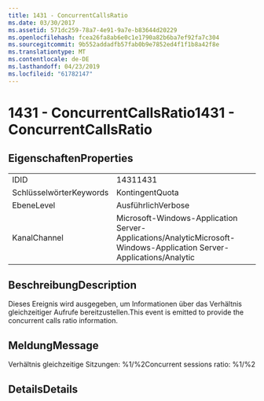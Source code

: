 ```yaml
---
title: 1431 - ConcurrentCallsRatio
ms.date: 03/30/2017
ms.assetid: 571dc259-78a7-4e91-9a7e-b83644d20229
ms.openlocfilehash: fcea26fa8ab6e0c1e1790a82b6ba7ef92fa7c304
ms.sourcegitcommit: 9b552addadfb57fab0b9e7852ed4f1f1b8a42f8e
ms.translationtype: MT
ms.contentlocale: de-DE
ms.lasthandoff: 04/23/2019
ms.locfileid: "61782147"
---
```

# <a name="1431---concurrentcallsratio"></a><span data-ttu-id="89b7b-102">1431 - ConcurrentCallsRatio</span><span class="sxs-lookup"><span data-stu-id="89b7b-102">1431 - ConcurrentCallsRatio</span></span>
## <a name="properties"></a><span data-ttu-id="89b7b-103">Eigenschaften</span><span class="sxs-lookup"><span data-stu-id="89b7b-103">Properties</span></span>  
  
|||  
|-|-|  
|<span data-ttu-id="89b7b-104">ID</span><span class="sxs-lookup"><span data-stu-id="89b7b-104">ID</span></span>|<span data-ttu-id="89b7b-105">1431</span><span class="sxs-lookup"><span data-stu-id="89b7b-105">1431</span></span>|  
|<span data-ttu-id="89b7b-106">Schlüsselwörter</span><span class="sxs-lookup"><span data-stu-id="89b7b-106">Keywords</span></span>|<span data-ttu-id="89b7b-107">Kontingent</span><span class="sxs-lookup"><span data-stu-id="89b7b-107">Quota</span></span>|  
|<span data-ttu-id="89b7b-108">Ebene</span><span class="sxs-lookup"><span data-stu-id="89b7b-108">Level</span></span>|<span data-ttu-id="89b7b-109">Ausführlich</span><span class="sxs-lookup"><span data-stu-id="89b7b-109">Verbose</span></span>|  
|<span data-ttu-id="89b7b-110">Kanal</span><span class="sxs-lookup"><span data-stu-id="89b7b-110">Channel</span></span>|<span data-ttu-id="89b7b-111">Microsoft-Windows-Application Server-Applications/Analytic</span><span class="sxs-lookup"><span data-stu-id="89b7b-111">Microsoft-Windows-Application Server-Applications/Analytic</span></span>|  
  
## <a name="description"></a><span data-ttu-id="89b7b-112">Beschreibung</span><span class="sxs-lookup"><span data-stu-id="89b7b-112">Description</span></span>  
 <span data-ttu-id="89b7b-113">Dieses Ereignis wird ausgegeben, um Informationen über das Verhältnis gleichzeitiger Aufrufe bereitzustellen.</span><span class="sxs-lookup"><span data-stu-id="89b7b-113">This event is emitted to provide the concurrent calls ratio information.</span></span>  
  
## <a name="message"></a><span data-ttu-id="89b7b-114">Meldung</span><span class="sxs-lookup"><span data-stu-id="89b7b-114">Message</span></span>  
 <span data-ttu-id="89b7b-115">Verhältnis gleichzeitige Sitzungen: %1/%2</span><span class="sxs-lookup"><span data-stu-id="89b7b-115">Concurrent sessions ratio: %1/%2</span></span>  
  
## <a name="details"></a><span data-ttu-id="89b7b-116">Details</span><span class="sxs-lookup"><span data-stu-id="89b7b-116">Details</span></span>
